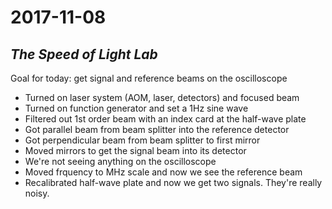 # 2017-11-08

## _The Speed of Light Lab_

Goal for today: get signal and reference beams on the oscilloscope

- Turned on laser system (AOM, laser, detectors) and focused beam
- Turned on function generator and set a 1Hz sine wave
- Filtered out 1st order beam with an index card at the half-wave plate
- Got parallel beam from beam splitter into the reference detector
- Got perpendicular beam from beam splitter to first mirror
- Moved mirrors to get the signal beam into its detector
- We're not seeing anything on the oscilloscope
- Moved frquency to MHz scale and now we see the reference beam
- Recalibrated half-wave plate and now we get two signals. They're really noisy.
